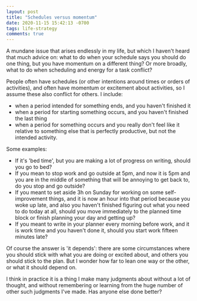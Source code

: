 ```yaml
---
layout: post
title: "Schedules versus momentum"
date: 2020-11-15 15:42:13 -0700
tags: life-strategy
comments: true
---
```

A mundane issue that arises endlessly in my life, but which I haven't heard that much advice on: what to do when your schedule says you should do one thing, but you have momentum on a different thing? Or more broadly, what to do when scheduling and energy for a task conflict?

People often have schedules (or other intentions around times or orders of activities), and often have momentum or excitement about activities, so I assume these also conflict for others. I include:
- when a period intended for something ends, and you haven't finished it
- when a period for starting something occurs, and you haven't finished the last thing
- when a period for something occurs and you really don't feel like it relative to something else that is perfectly productive, but not the intended activity.

Some examples:
- If it's 'bed time', but you are making a lot of progress on writing, should you go to bed?
- If you mean to stop work and go outside at 5pm, and now it is 5pm and you are in the middle of something that will be annoying to get back to, do you stop and go outside?
- If you meant to set aside 3h on Sunday for working on some self-improvement things, and it is now an hour into that period because you woke up late, and also you haven't finished figuring out what you need to do today at all, should you move immediately to the planned time block or finish planning your day and getting up?
- If you meant to write in your planner every morning before work, and it is work time and you haven't done it, should you start work fifteen minutes late?

Of course the answer is 'it depends': there are some circumstances where you should stick with what you are doing or excited about, and others you should stick to the plan. But I wonder how far to lean one way or the other, or what it should depend on.

I think in practice it is a thing I make many judgments about without a lot of thought, and without remembering or learning from the huge number of other such judgments I've made. Has anyone else done better?
